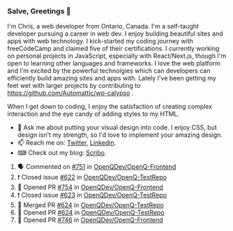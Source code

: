 ### Salve, Greetings 👋

I'm Chris, a web developer from Ontario, Canada. I'm a self-taught developer pursuing a career in web dev. I enjoy building beautiful sites and apps with web technology.
I kick-started my coding journey with freeCodeCamp and claimed five of their certifications.  I currently working on personal projects in JavaScript, especially with React/Next.js, though I'm open to learning other languages and frameworks. I love the web platform and I'm excited by the powerful technolgies which can developers can efficiently build amazing sites and apps with. Lately I've been getting my feet wet with larger projects by contributing to https://github.com/Automattic/wp-calypso .

When I get down to coding, I enjoy the satisfaction of creating complex interaction and the eye candy of adding styles to my HTML. 

- 💬 Ask me about putting your visual design into code. I enjoy CSS, but design isn't my strength, so I'd love to implement your amazing design.
- 📫 Reach me on: [Twitter](https://twitter.com/Christo28120856), [Linkedin](https://www.linkedin.com/in/christopher-stevers-07b9a5204/).
- ⌨ Check out my blog: [Scribo](https://christopherstevers.cf).
<!--
**Christopher-Stevers/Christopher-Stevers** is a ✨ _special_ ✨ repository because its `README.md` (this file) appears on your GitHub profile.

Here are some ideas to get you started:

- 🔭 I’m currently working on ...
- 🌱 I’m currently learning ...
- 👯 I’m looking to collaborate on ...
- 🤔 I’m looking for help with ...
- 😄 Pronouns: ...
- ⚡ Fun fact: ...
-->

<!--START_SECTION:activity-->
1. 🗣 Commented on [#751](https://github.com/OpenQDev/OpenQ-Frontend/issues/751) in [OpenQDev/OpenQ-Frontend](https://github.com/OpenQDev/OpenQ-Frontend)
2. ❗️ Closed issue [#622](https://github.com/OpenQDev/OpenQ-TestRepo/issues/622) in [OpenQDev/OpenQ-TestRepo](https://github.com/OpenQDev/OpenQ-TestRepo)
3. 💪 Opened PR [#754](https://github.com/OpenQDev/OpenQ-Frontend/pull/754) in [OpenQDev/OpenQ-Frontend](https://github.com/OpenQDev/OpenQ-Frontend)
4. ❗️ Closed issue [#623](https://github.com/OpenQDev/OpenQ-TestRepo/issues/623) in [OpenQDev/OpenQ-TestRepo](https://github.com/OpenQDev/OpenQ-TestRepo)
5. 🎉 Merged PR [#624](https://github.com/OpenQDev/OpenQ-TestRepo/pull/624) in [OpenQDev/OpenQ-TestRepo](https://github.com/OpenQDev/OpenQ-TestRepo)
6. 💪 Opened PR [#624](https://github.com/OpenQDev/OpenQ-TestRepo/pull/624) in [OpenQDev/OpenQ-TestRepo](https://github.com/OpenQDev/OpenQ-TestRepo)
7. 💪 Opened PR [#746](https://github.com/OpenQDev/OpenQ-Frontend/pull/746) in [OpenQDev/OpenQ-Frontend](https://github.com/OpenQDev/OpenQ-Frontend)
<!--END_SECTION:activity-->
